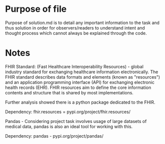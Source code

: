 # Purpose of file

Purpose of solution.md is to detail any important information to the task and thus solution in order for observers/readers to understand intent and thought process which cannot always be explained through the code.

# Notes

FHIR Standard: (Fast Healthcare Interoperability Resources) - global industry standard for exchanging healthcare information electronically. The FHIR standard describes data formats and elements (known as "resources") and an application programming interface (API) for exchanging electronic health records (EHR). FHIR resources aim to define the core information contents and structure that is shared by most implementations.

Further analysis showed there is a python package dedicated to the FHIR.

Dependency: fhir.resources = pypi.org/project/fhir.resources/


Pandas - Considering project task involves usage of large datasets of medical data, pandas is also an ideal tool for working with this. 

Dependency: pandas - pypi.org/project/pandas/